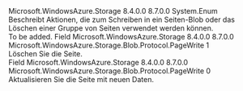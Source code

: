 <Type Name="PageWrite" FullName="Microsoft.WindowsAzure.Storage.Blob.Protocol.PageWrite">
  <TypeSignature Language="C#" Value="public enum PageWrite" />
  <TypeSignature Language="ILAsm" Value=".class public auto ansi sealed PageWrite extends System.Enum" />
  <TypeSignature Language="DocId" Value="T:Microsoft.WindowsAzure.Storage.Blob.Protocol.PageWrite" />
  <TypeSignature Language="VB.NET" Value="Public Enum PageWrite" />
  <TypeSignature Language="F#" Value="type PageWrite = " />
  <AssemblyInfo>
    <AssemblyName>Microsoft.WindowsAzure.Storage</AssemblyName>
    <AssemblyVersion>8.4.0.0</AssemblyVersion>
    <AssemblyVersion>8.7.0.0</AssemblyVersion>
  </AssemblyInfo>
  <Base>
    <BaseTypeName>System.Enum</BaseTypeName>
  </Base>
  <Docs>
    <summary>
            Beschreibt Aktionen, die zum Schreiben in ein Seiten-Blob oder das Löschen einer Gruppe von Seiten verwendet werden können.
            </summary>
    <remarks>To be added.</remarks>
  </Docs>
  <Members>
    <Member MemberName="Clear">
      <MemberSignature Language="C#" Value="Clear" />
      <MemberSignature Language="ILAsm" Value=".field public static literal valuetype Microsoft.WindowsAzure.Storage.Blob.Protocol.PageWrite Clear = int32(1)" />
      <MemberSignature Language="DocId" Value="F:Microsoft.WindowsAzure.Storage.Blob.Protocol.PageWrite.Clear" />
      <MemberSignature Language="VB.NET" Value="Clear" />
      <MemberSignature Language="F#" Value="Clear = 1" Usage="Microsoft.WindowsAzure.Storage.Blob.Protocol.PageWrite.Clear" />
      <MemberType>Field</MemberType>
      <AssemblyInfo>
        <AssemblyName>Microsoft.WindowsAzure.Storage</AssemblyName>
        <AssemblyVersion>8.4.0.0</AssemblyVersion>
        <AssemblyVersion>8.7.0.0</AssemblyVersion>
      </AssemblyInfo>
      <ReturnValue>
        <ReturnType>Microsoft.WindowsAzure.Storage.Blob.Protocol.PageWrite</ReturnType>
      </ReturnValue>
      <MemberValue>1</MemberValue>
      <Docs>
        <summary>
            Löschen Sie die Seite.
            </summary>
      </Docs>
    </Member>
    <Member MemberName="Update">
      <MemberSignature Language="C#" Value="Update" />
      <MemberSignature Language="ILAsm" Value=".field public static literal valuetype Microsoft.WindowsAzure.Storage.Blob.Protocol.PageWrite Update = int32(0)" />
      <MemberSignature Language="DocId" Value="F:Microsoft.WindowsAzure.Storage.Blob.Protocol.PageWrite.Update" />
      <MemberSignature Language="VB.NET" Value="Update" />
      <MemberSignature Language="F#" Value="Update = 0" Usage="Microsoft.WindowsAzure.Storage.Blob.Protocol.PageWrite.Update" />
      <MemberType>Field</MemberType>
      <AssemblyInfo>
        <AssemblyName>Microsoft.WindowsAzure.Storage</AssemblyName>
        <AssemblyVersion>8.4.0.0</AssemblyVersion>
        <AssemblyVersion>8.7.0.0</AssemblyVersion>
      </AssemblyInfo>
      <ReturnValue>
        <ReturnType>Microsoft.WindowsAzure.Storage.Blob.Protocol.PageWrite</ReturnType>
      </ReturnValue>
      <MemberValue>0</MemberValue>
      <Docs>
        <summary>
            Aktualisieren Sie die Seite mit neuen Daten.
            </summary>
      </Docs>
    </Member>
  </Members>
</Type>